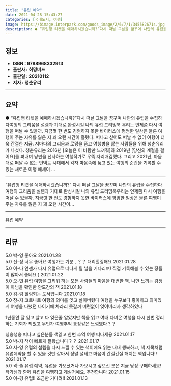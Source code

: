 ```yaml
---
title: "유럽 예약"
date: 2021-04-28 15:43:27
categories: [국내도서, 여행]
image: https://bimage.interpark.com/goods_image/2/6/7/1/345582671s.jpg
description: ● “유럽행 티켓을 예매하시겠습니까?”다시 떠날 그날을 꿈꾸며 나만의 유럽을 수집하다여행의 그리움을 설렘과 기대로 완성시킬 나의 유럽 드리밍북 우리는 언제쯤 다시 여행을 떠날 수 있을까. 지금껏 한 번도 경험하지 못한 바이러스에 평범한 일상은 물론 여행이 주는 자유를 잃은 지 꽤 오
---
```


## **정보**

- **ISBN : 9788968332913**
- **출판사 : 허밍버드**
- **출판일 : 20210112**
- **저자 : 청춘유리**

------



## **요약**

●  “유럽행 티켓을 예매하시겠습니까?”다시 떠날 그날을 꿈꾸며 나만의 유럽을 수집하다여행의 그리움을 설렘과 기대로 완성시킬 나의 유럽 드리밍북  우리는 언제쯤 다시 여행을 떠날 수 있을까. 지금껏 한 번도 경험하지 못한 바이러스에 평범한 일상은 물론 여행이 주는 자유를 잃은 지 꽤 오랜 시간이 흘렀다. 떠나고 싶어도 떠날 수 없어 여행이 더욱 간절한 지금. 저마다의 그리움과 로망을 품고 여행병을 앓는 사람들을 위해 청춘유리가 나섰다. 청춘유리는 2016년 [오늘은 이 바람만 느껴줘]와 2019년 [당신의 계절을 걸어요]를 펴내며 낭만을 선사하는 여행작가로 우뚝 자리매김했다. 그리고 2021년, 마음대로 떠날 수 없는 언택트 시대에서 각자 마음속에 품고 있는 여행의 순간을 기록할 수 있는 새로운 여행 에세이 ...

------

“유럽행 티켓을 예매하시겠습니까?”
다시 떠날 그날을 꿈꾸며 나만의 유럽을 수집하다
여행의 그리움을 설렘과 기대로 완성시킬 나의 유럽 드리밍북우리는 언제쯤 다시 여행을 떠날 수 있을까. 지금껏 한 번도 경험하지 못한 바이러스에 평범한 일상은 물론 여행이 주는 자유를 잃은 지 꽤 오랜 시간이... 

------


유럽 예약 

------


## **리뷰** 

5.0 박-영 좋아요 2021.01.28 <br/>5.0 신-정 너무 좋아요 여행가는 기분 , ？？ 대리힐링해요 2021.01.28 <br/>5.0 이-나 언젠가 다시 유럽으로 떠나게 될 날을 기다리며! 
직접 기록해볼 수 있는 장들이 많아서 좋네요 ) 2021.01.22 <br/>5.0 오-민 유럽 여행을 그리워 하는 모든 사람들의 마음을 대변한 책. 나만 느끼는 감정이 아님을 확인한 안도감의 책 2021.01.18 <br/>5.0 김-림 힐링되는 도서입니다 2021.01.18 <br/>5.0 장-지 코로나로 여행의 의미를 잊고 살아버렸다 
여행을 누구보다 좋아하고 의미있게 여행을 다녔던 나이기에 차라리 못갈꺼 미련없이 잊어버리자 생각하였다 

1년동안 잘 잊고 살고 다 잊은줄 알았지만
책을 읽고 여태 다녀온 여행을 다시 한번 
정리하는 기회가 되었고 
무언가 여행추억 통장같은 느낌였다？？

싱숭생숭 떠나고 싶은분들
책읽고 한번 추억 여행 떠나세용 2021.01.17 <br/>5.0 박-지 책이 빠르게 잘왔습니다？？ 2021.01.17 <br/>5.0 서-영 유럽의 설렘을 다시 느낄 수 있는 책이에요 읽는 내내 행복하고, 책 제목처럼 유럽예약을 할 수 있을 것만 같아서 정말 설레고 마음이 간질간질 해지는 책입니다!! 2021.01.17 <br/>5.0 곽-슬 유럽 예약, 유럽을 가보셨거나 가보시고 싶으신 분은 지금 당장 구매하세요! 작가님과 함께 유럽을 여행하고 계실거예요. 추천합니다 2021.01.15 <br/>5.0 이-경 유럽!! 조금만 기다려!! 2021.01.13 <br/>